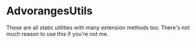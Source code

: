 # AdvorangesUtils

These are all static utilities with many extension methods too. There's not much reason to use this if you're not me.